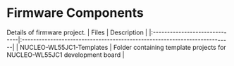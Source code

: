 # Firmware Components

Details of firmware project.
| Files				| Description						                                                    |
|:------------------------------|:--------------------------------------------------------------------------|
| NUCLEO-WL55JC1-Templates	    | Folder containing template projects for NUCLEO-WL55JC1 development board   |